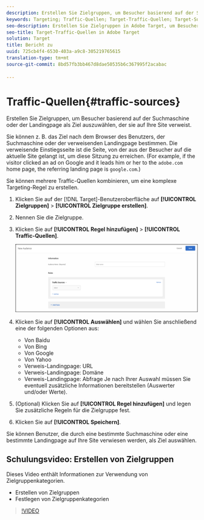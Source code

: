```yaml
---
description: Erstellen Sie Zielgruppen, um Besucher basierend auf der Suchmaschine oder der Landingpage als Ziel auszuwählen, der sie auf Ihre Site verweist.
keywords: Targeting; Traffic-Quellen; Target-Traffic-Quellen; Target-Suchmaschine; Suchmaschine; Zielseite; Target-Zielseite; verweisende Zielseite
seo-description: Erstellen Sie Zielgruppen in Adobe Target, um Besucher basierend auf der Suchmaschine oder der Landingpage als Ziel für Ihre Site anzusprechen.
seo-title: Target-Traffic-Quellen in Adobe Target
solution: Target
title: Bericht zu
uuid: 725cb4f4-6530-403a-a9c8-305219765615
translation-type: tm+mt
source-git-commit: 8bd57fb3bb467d8dae50535b6c367995f2acabac

---
```



# Traffic-Quellen{#traffic-sources}

Erstellen Sie Zielgruppen, um Besucher basierend auf der Suchmaschine oder der Landingpage als Ziel auszuwählen, der sie auf Ihre Site verweist.

Sie können z. B. das Ziel nach dem Browser des Benutzers, der Suchmaschine oder der verweisenden Landingpage bestimmen. Die verweisende Einstiegsseite ist die Seite, von der aus der Besucher auf die aktuelle Site gelangt ist, um diese Sitzung zu erreichen. (For example, if the visitor clicked an ad on Google and it leads him or her to the `adobe.com` home page, the referring landing page is `google.com`.)

Sie können mehrere Traffic-Quellen kombinieren, um eine komplexe Targeting-Regel zu erstellen.

1. Klicken Sie auf der [!DNL Target]-Benutzeroberfläche auf **[!UICONTROL Zielgruppen]** &gt; **[!UICONTROL Zielgruppe erstellen]**.
1. Nennen Sie die Zielgruppe.
1. Klicken Sie auf **[!UICONTROL Regel hinzufügen]** &gt; **[!UICONTROL Traffic-Quellen]**.

   ![](assets/target_traffic_source.png)

1. Klicken Sie auf **[!UICONTROL Auswählen]** und wählen Sie anschließend eine der folgenden Optionen aus:

   * Von Baidu
   * Von Bing
   * Von Google
   * Von Yahoo
   * Verweis-Landingpage: URL
   * Verweis-Landingpage: Domäne
   * Verweis-Landingpage: Abfrage
   Je nach Ihrer Auswahl müssen Sie eventuell zusätzliche Informationen bereitstellen (Auswerter und/oder Werte).

1. (Optional) Klicken Sie auf **[!UICONTROL Regel hinzufügen]** und legen Sie zusätzliche Regeln für die Zielgruppe fest.
1. Klicken Sie auf **[!UICONTROL Speichern]**.

Sie können Benutzer, die durch eine bestimmte Suchmaschine oder eine bestimmte Landingpage auf Ihre Site verwiesen werden, als Ziel auswählen.

## Schulungsvideo: Erstellen von Zielgruppen

Dieses Video enthält Informationen zur Verwendung von Zielgruppenkategorien.

* Erstellen von Zielgruppen
* Festlegen von Zielgruppenkategorien

>[!VIDEO](https://video.tv.adobe.com/v/17392?captions=ger)
